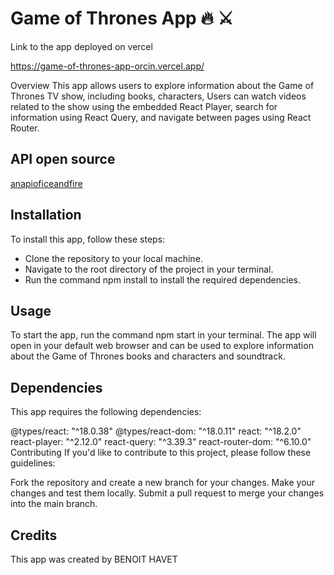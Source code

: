 # Game of Thrones App :fire: :crossed_swords:

Link to the app deployed on vercel

https://game-of-thrones-app-orcin.vercel.app/

Overview
This app allows users to explore information about the Game of Thrones TV show, including books, characters, Users can watch videos related to the show using the embedded React Player, search for information using React Query, and navigate between pages using React Router.

## API open source
[anapioficeandfire](https://anapioficeandfire.com)

## Installation
To install this app, follow these steps:

- Clone the repository to your local machine.
- Navigate to the root directory of the project in your terminal.
- Run the command npm install to install the required dependencies.

## Usage
To start the app, run the command npm start in your terminal. The app will open in your default web browser and can be used to explore information about the Game of Thrones books and characters and soundtrack.

## Dependencies
This app requires the following dependencies:

@types/react: "^18.0.38"
@types/react-dom: "^18.0.11"
react: "^18.2.0"
react-player: "^2.12.0"
react-query: "^3.39.3"
react-router-dom: "^6.10.0"
Contributing
If you'd like to contribute to this project, please follow these guidelines:

Fork the repository and create a new branch for your changes.
Make your changes and test them locally.
Submit a pull request to merge your changes into the main branch.

## Credits
This app was created by BENOIT HAVET

